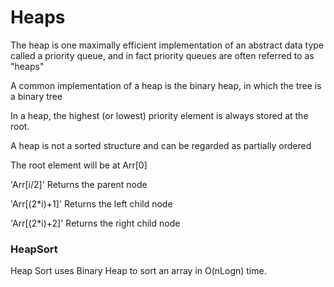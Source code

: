 # Heaps

The heap is one maximally efficient implementation of an abstract data type called a priority queue, and in fact priority queues are often referred to as "heaps"

A common implementation of a heap is the binary heap, in which the tree is a binary tree

In a heap, the highest (or lowest) priority element is always stored at the root.

A heap is not a sorted structure and can be regarded as partially ordered

The root element will be at Arr[0]

'Arr[i/2]' 	Returns the parent node

'Arr[(2*i)+1]' 	Returns the left child node

'Arr[(2*i)+2]' 	Returns the right child node

### HeapSort
Heap Sort uses Binary Heap to sort an array in O(nLogn) time.
